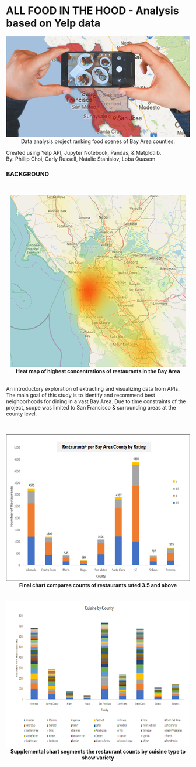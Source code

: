 # ALL FOOD IN THE HOOD - Analysis based on Yelp data

<p align="center">
  <img src="Resources/Images/foodinthehood.png">
  <br>
  Data analysis project ranking food scenes of Bay Area counties.
</p>

Created using Yelp API, Jupyter Notebook, Pandas, & Matplotlib.
<br>
By: Phillip Choi, Carly Russell, Natalie Stanislov, Loba Quasem

### BACKGROUND
<br>
<p align="center" style="bold">
  <img src="Resources/Images/count_per_coord_yellow.PNG" width="480"/>
  <br>
    <b>Heat map of highest concentrations of restaurants in the Bay Area</b>
</p>
<br>
An introductory exploration of extracting and visualizing data from APIs. The main goal of this study is to identify and recommend best neighborhoods for dining in a vast Bay Area. Due to time constraints of the project, scope was limited to San Francisco & surrounding areas at the county level.
<br>
<br>
<br>
<p align="center">
  <img src="Resources/Images/rating.png" height="400"/>
  <br>
    <b>Final chart compares counts of restaurants rated 3.5 and above</b>
  <br>
  <br>
  <br>
  <img src="Resources/Images/cuisine.png" height="400"/>
  <br>
    <b>Supplemental chart segments the restaurant counts by cuisine type to show variety</b>
</p>
